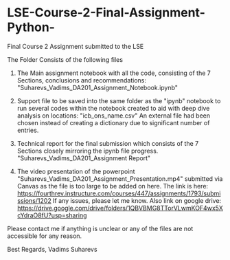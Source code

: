 # LSE-Course-2-Final-Assignment-Python-
Final Course 2 Assignment submitted to the LSE

The Folder Consists of the following files

1. The Main assignment notebook with all the code, consisting of the 7 Sections, conclusions and recommendations:
"Suharevs_Vadims_DA201_Assignment_Notebook.ipynb"

2. Support file to be saved into the same folder as the "ipynb" notebook to run several codes within the notebook created to aid with deep dive analysis on locations:
"icb_ons_name.csv"
An external file had been chosen instead of creating a dictionary due to significant number of entries.

3. Technical report for the final submission which consists of the 7 Sections closely mirroring the ipynb file progress.
"Suharevs_Vadims_DA201_Assignment Report"

4. The video presentation of the powerpoint "Suharevs_Vadims_DA201_Assignment_Presentation.mp4" submitted via Canvas as the file is too large to be added on here.
The link is here: https://fourthrev.instructure.com/courses/447/assignments/1793/submissions/1202
If any issues, please let me know.
Also link on google drive: https://drive.google.com/drive/folders/1QBVBMG8TTorVLwmKOF4wx5XcYdraO8fU?usp=sharing

Please contact me if anything is unclear or any of the files are not accessible for any reason.

Best Regards,
Vadims Suharevs
